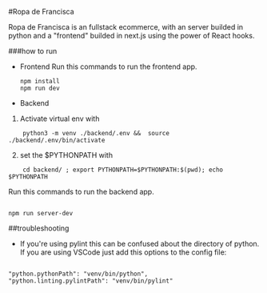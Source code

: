 #Ropa de Francisca

Ropa de Francisca is an fullstack ecommerce, with an server builded in python and a "frontend" builded in next.js using the power of React hooks.

###how to run

- Frontend
  Run this commands to run the frontend app.
  ```
  npm install
  npm run dev
  ```
- Backend

1. Activate virtual env with

```
    python3 -m venv ./backend/.env &&  source ./backend/.env/bin/activate
```

2. set the \$PYTHONPATH with

```
    cd backend/ ; export PYTHONPATH=$PYTHONPATH:$(pwd); echo $PYTHONPATH
```

Run this commands to run the backend app.

```

npm run server-dev

```

##troubleshooting

- If you're using pylint this can be confused about the directory of python. If you are using VSCode just add this options to the config file:

```

"python.pythonPath": "venv/bin/python",
"python.linting.pylintPath": "venv/bin/pylint"

```
